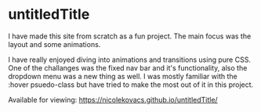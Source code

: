 # untitledTitle
I have made this site from scratch as a fun project. The main focus was the layout and some animations.

I have really enjoyed diving into animations and transitions using pure CSS. One of the challanges was the fixed nav bar and it's functionality, also the dropdown menu was a new thing as well. I was mostly familiar with the :hover psuedo-class but have tried to make the most out of it in this project.

Available for viewing: https://nicolekovacs.github.io/untitledTitle/
